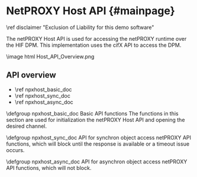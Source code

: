 
NetPROXY Host API {#mainpage}
=============================

\ref disclaimer "Exclusion of Liability for this demo software"

The netPROXY Host API is used for accessing the netPROXY runtime over the HIF DPM. This implementation uses the 
cifX API to access the DPM. 

\image html Host_API_Overview.png

API overview
------------
 - \ref npxhost_basic_doc
 - \ref npxhost_sync_doc
 - \ref npxhost_async_doc
 






 
\defgroup npxhost_basic_doc Basic API functions
The functions in this section are used for initialization the netPROXY Host API and opening the desired channel.
 
\defgroup npxhost_sync_doc API for synchron object access 
netPROXY API functions, which will block until the response is available or a timeout issue occurs.
 
\defgroup npxhost_async_doc API for asynchron object access 
netPROXY API functions, which will not block.  
